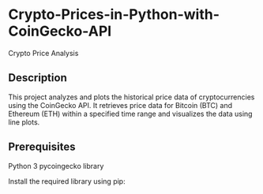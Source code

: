 ﻿# Crypto-Prices-in-Python-with-CoinGecko-API

Crypto Price Analysis

## Description
This project analyzes and plots the historical price data of cryptocurrencies using the CoinGecko API. It retrieves price data for Bitcoin (BTC) and Ethereum (ETH) within a specified time range and visualizes the data using line plots.

## Prerequisites
Python 3
pycoingecko library


Install the required library using pip:
